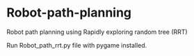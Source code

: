 # Robot-path-planning
Robot path planning using Rapidly exploring random tree (RRT)

Run Robot_path_rrt.py file with pygame installed.
